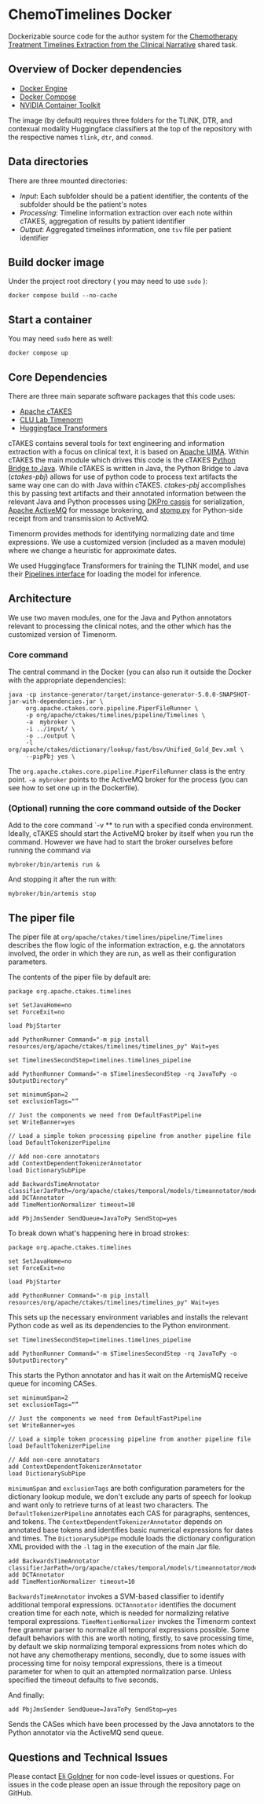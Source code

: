# ChemoTimelines Docker

Dockerizable source code for the author system for the [Chemotherapy Treatment Timelines Extraction from the Clinical Narrative](https://sites.google.com/view/chemotimelines2024/task-descriptions) shared task.

## Overview of Docker dependencies

- [Docker Engine](https://docs.docker.com/install/)
- [Docker Compose](https://docs.docker.com/compose/install/)
- [NVIDIA Container Toolkit](https://docs.nvidia.com/datacenter/cloud-native/container-toolkit/install-guide.html)

The image (by default) requires three folders for the TLINK, DTR, and contexual modality Huggingface classifiers at the top of the repository with the respective names `tlink`, `dtr`, and `conmod`.

## Data directories

There are three mounted directories:

- *Input*: Each subfolder should be a patient identifier, the contents of the subfolder should be the patient's notes
- *Processing*: Timeline information extraction over each note within cTAKES, aggregation of results by patient identifier
- *Output*: Aggregated timelines information, one `tsv` file per patient identifier 

## Build docker image

Under the project root directory ( you may need to use `sudo` ):

```
docker compose build --no-cache
```


## Start a container

You may need `sudo` here as well:

```
docker compose up
```
## Core Dependencies

There are three main separate software packages that this code uses:
- [Apache cTAKES](https://github.com/apache/ctakes)
- [CLU Lab Timenorm](https://github.com/clulab/timenorm)
- [Huggingface Transformers](https://huggingface.co/docs/transformers/index)


cTAKES contains several tools for text engineering and information extraction with a focus on clinical text, it is based on [Apache UIMA](https://uima.apache.org).
Within cTAKES the main module which drives this code is the cTAKES [Python Bridge to Java](https://github.com/apache/ctakes/tree/main/ctakes-pbj).
While cTAKES is written in Java, the Python Bridge to Java (*ctakes-pbj*) allows for use of python code to process text artifacts the same way one can do 
with Java within cTAKES.  *ctakes-pbj* accomplishes this by passing text artifacts and their annotated information between the relevant Java and Python processes 
using [DKPro cassis]( https://github.com/dkpro/dkpro-cassis) for serialization, [Apache ActiveMQ]( https://activemq.apache.org) for message brokering, and [stomp.py](https://github.com/jasonrbriggs/stomp.py) for Python-side receipt from and transmission to ActiveMQ.  

Timenorm provides methods for identifying normalizing date and time expressions.  We use a customized version (included as a maven module) where we change a heuristic for approximate dates.

We used Huggingface Transformers for training the TLINK model, and use their [Pipelines interface](https://huggingface.co/docs/transformers/main_classes/pipelines) for loading the model for inference.


## Architecture

We use two maven modules, one for the Java and Python annotators relevant to processing the clinical notes, and the other which has the customized version of Timenorm.

### Core command

The central command in the Docker (you can also run it outside the Docker with the appropriate dependencies):
```
java -cp instance-generator/target/instance-generator-5.0.0-SNAPSHOT-jar-with-dependencies.jar \
     org.apache.ctakes.core.pipeline.PiperFileRunner \
     -p org/apache/ctakes/timelines/pipeline/Timelines \
     -a  mybroker \
     -i ../input/ \
     -o ../output \
     -l org/apache/ctakes/dictionary/lookup/fast/bsv/Unified_Gold_Dev.xml \
     --pipPbj yes \
```
The `org.apache.ctakes.core.pipeline.PiperFileRunner` class is the entry point. `-a mybroker` points to the ActiveMQ broker for the process (you can see how to set one up in the Dockerfile). 

### (Optional) running the core command outside of the Docker

Add to the core command `-v <path to conda environment>** to run with a specified conda environment.  Ideally, cTAKES should start the ActiveMQ broker by itself when you run the command.  However we have had to start the broker ourselves before running the command via 
```
mybroker/bin/artemis run &
```
And stopping it after the run with:
```
mybroker/bin/artemis stop
```
## The piper file

The piper file at `org/apache/ctakes/timelines/pipeline/Timelines` describes the flow logic of the information extraction, e.g. the annotators involved, the order in which they are run, as well as their configuration parameters.

The contents of the piper file by default are:
```
package org.apache.ctakes.timelines

set SetJavaHome=no
set ForceExit=no

load PbjStarter

add PythonRunner Command="-m pip install resources/org/apache/ctakes/timelines/timelines_py" Wait=yes

set TimelinesSecondStep=timelines.timelines_pipeline

add PythonRunner Command="-m $TimelinesSecondStep -rq JavaToPy -o $OutputDirectory"

set minimumSpan=2
set exclusionTags=“”

// Just the components we need from DefaultFastPipeline
set WriteBanner=yes

// Load a simple token processing pipeline from another pipeline file
load DefaultTokenizerPipeline

// Add non-core annotators
add ContextDependentTokenizerAnnotator
load DictionarySubPipe

add BackwardsTimeAnnotator classifierJarPath=/org/apache/ctakes/temporal/models/timeannotator/model.jar
add DCTAnnotator
add TimeMentionNormalizer timeout=10

add PbjJmsSender SendQueue=JavaToPy SendStop=yes
```

To break down what's happening here in broad strokes:
```
package org.apache.ctakes.timelines

set SetJavaHome=no
set ForceExit=no

load PbjStarter

add PythonRunner Command="-m pip install resources/org/apache/ctakes/timelines/timelines_py" Wait=yes
```
This sets up the necessary environment variables and installs the relevant Python code as well as its dependencies to the Python environment.
```
set TimelinesSecondStep=timelines.timelines_pipeline

add PythonRunner Command="-m $TimelinesSecondStep -rq JavaToPy -o $OutputDirectory"
```
This starts the Python annotator and has it wait on the ArtemisMQ receive queue for incoming CASes.    
```
set minimumSpan=2
set exclusionTags=“”

// Just the components we need from DefaultFastPipeline
set WriteBanner=yes

// Load a simple token processing pipeline from another pipeline file
load DefaultTokenizerPipeline

// Add non-core annotators
add ContextDependentTokenizerAnnotator
load DictionarySubPipe
```
`minimumSpan` and `exclusionTags` are both configuration parameters for the dictionary lookup module, we don't exclude any parts of speech for lookup and want only to retrieve turns of at least two characters.  The `DefaultTokenizerPipeline` annotates each CAS for paragraphs, sentences, and tokens.  The `ContextDependentTokenizerAnnotator` depends on annotated base tokens and identifies basic numerical expressions for dates and times.  The `DictionarySubPipe` module loads the dictionary configuration XML provided with the `-l` tag in the execution of the main Jar file.          
```
add BackwardsTimeAnnotator classifierJarPath=/org/apache/ctakes/temporal/models/timeannotator/model.jar
add DCTAnnotator
add TimeMentionNormalizer timeout=10
```
`BackwardsTimeAnnotator` invokes a SVM-based classifier to identify additional temporal expressions.  `DCTAnnotator` identifies the document creation time for each note, which is needed for normalizing relative temporal expressions.  `TimeMentionNormalizer` invokes the Timenorm context free grammar parser to normalize all temporal expressions possible.  Some default behaviors with this are worth noting, firstly, to save processing time, by default we skip normalizing temporal expressions from notes which do not have any chemotherapy mentions, secondly, due to some issues with processing time for noisy temporal expressions, there is a timeout parameter for when to quit an attempted normalization parse.  Unless specified the timeout defaults to five seconds.

And finally:
```
add PbjJmsSender SendQueue=JavaToPy SendStop=yes
```
Sends the CASes which have been processed by the Java annotators to the Python annotator via the ActiveMQ send queue.

## Questions and Technical Issues

Please contact [Eli Goldner](mailto:eli.goldner@childrens.harvard.edu?subject=Timelines%20Docker%20Issue/Question) for non code-level issues or questions.  For issues in the code please open an issue through the repository page on GitHub.
